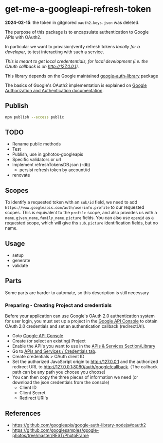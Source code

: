 # get-me-a-googleapi-refresh-token

**2024-02-15**: the token in gitgnored `oauth2.keys.json` was deleted.

The purpose of this package is to encapsulate authentication to Google APIs with OAuth2.

In particular we want to provision/verify refresh tokens _locally for a developer_, to test interacting with such a service.

_This is meant to get local credententials, for local development (i.e. the OAuth callback is on <http://127.0.0.1>)._

This library depends on the Google maintained [google-auth-library](https://github.com/googleapis/google-auth-library-nodejs#oauth2) package

The basics of Google's OAuth2 implementation is explained on [Google Authorization and Authentication documentation](https://developers.google.com/identity/protocols/OpenIDConnect).

## Publish

```bash
npm publish --access public
```

## TODO

- Rename public methods
- Test
- Publish, use in gphotos-googleapis
- Specific validators or url
- Implement refreshTokensDB.json (-db)
  - persist refresh token by account/id
- renovate

## Scopes

To identify a requested token with an `sub/id` field, we need to add `https://www.googleapis.com/auth/userinfo.profile` to our requested scopes. This is equivalent to the `profile` scope, and also provides us with a `name,given_name,family_name,picture` fields. You can also use `openid` as a requested scope, which will give ths `sub,picture` identification fields, but no name.

## Usage

- setup
- generate
- validate

## Parts

Some parts are harder to automate, so this description is still necessary

### Preparing - Creating Project and credentials

Before your application can use Google's OAuth 2.0 authentication system for user login, you must set up a project in the [Google API Console](https://console.developers.google.com/) to obtain OAuth 2.0 credentials and set an authentication callback (redirectUri).

- Goto [Google API Console](https://console.developers.google.com/)
- Create (or select an existing) Project
- Enable the API's you want to use in the [APIs & Services Section/Library](https://console.developers.google.com/apis/library)
- Go to [APIs and Services / Credentials tab](https://console.developers.google.com/apis/credentials).
- Create credentials > OAuth client ID
- Set the authorized JavaScript origin to <http://127.0.0.1> and the authorized redirect URL to <http://127.0.0.1:8080/auth/google/callback>. (The callback path can be any path you choose you choose)
- You can then copy the three pieces of information we need (or download the json credentials from the console)
  - Client ID
  - Client Secret
  - Redirect URI's

## References

- <https://github.com/googleapis/google-auth-library-nodejs#oauth2>
- <https://github.com/googlesamples/google-photos/tree/master/REST/PhotoFrame>
